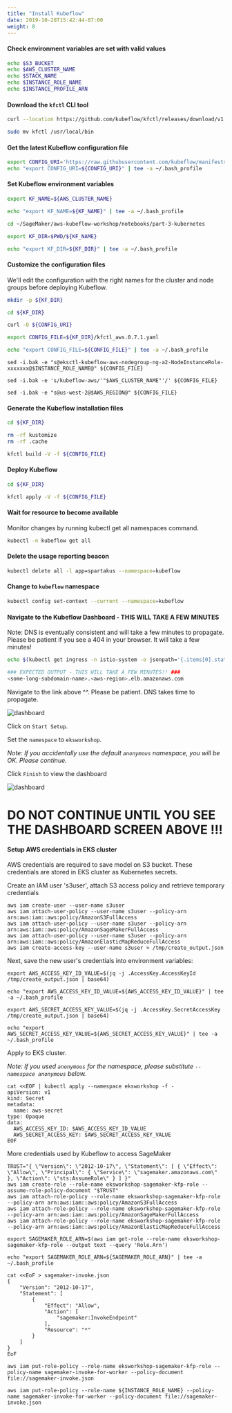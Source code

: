 ```yaml
---
title: "Install Kubeflow"
date: 2019-10-28T15:42:44-07:00
weight: 8 
---
```


#### Check environment variables are set with valid values

```bash
echo $S3_BUCKET
echo $AWS_CLUSTER_NAME
echo $STACK_NAME
echo $INSTANCE_ROLE_NAME
echo $INSTANCE_PROFILE_ARN
```

#### Download the `kfctl` CLI tool
```bash
curl --location https://github.com/kubeflow/kfctl/releases/download/v1.0-rc.1/kfctl_v1.0-rc.1-0-g963c787_linux.tar.gz | tar xz

sudo mv kfctl /usr/local/bin

```

#### Get the latest Kubeflow configuration file
```bash
export CONFIG_URI='https://raw.githubusercontent.com/kubeflow/manifests/v0.7-branch/kfdef/kfctl_aws.0.7.1.yaml'
echo "export CONFIG_URI=${CONFIG_URI}" | tee -a ~/.bash_profile

```

#### Set Kubeflow environment variables 

```bash
export KF_NAME=${AWS_CLUSTER_NAME}

echo "export KF_NAME=${KF_NAME}" | tee -a ~/.bash_profile
```

```bash
cd ~/SageMaker/aws-kubeflow-workshop/notebooks/part-3-kubernetes

export KF_DIR=$PWD/${KF_NAME}

echo "export KF_DIR=${KF_DIR}" | tee -a ~/.bash_profile

```

#### Customize the configuration files
We'll edit the configuration with the right names for the cluster and node groups before deploying Kubeflow.

```bash
mkdir -p ${KF_DIR}

cd ${KF_DIR}

curl -O ${CONFIG_URI}

export CONFIG_FILE=${KF_DIR}/kfctl_aws.0.7.1.yaml

echo "export CONFIG_FILE=${CONFIG_FILE}" | tee -a ~/.bash_profile

```
```
sed -i.bak -e "s@eksctl-kubeflow-aws-nodegroup-ng-a2-NodeInstanceRole-xxxxxxx@$INSTANCE_ROLE_NAME@" ${CONFIG_FILE}

sed -i.bak -e 's/kubeflow-aws/'"$AWS_CLUSTER_NAME"'/' ${CONFIG_FILE}

sed -i.bak -e "s@us-west-2@$AWS_REGION@" ${CONFIG_FILE}

```

#### Generate the Kubeflow installation files
```bash
cd ${KF_DIR}

rm -rf kustomize
rm -rf .cache

kfctl build -V -f ${CONFIG_FILE}

```


#### Deploy Kubeflow
```bash
cd ${KF_DIR}

kfctl apply -V -f ${CONFIG_FILE}

```

#### Wait for resource to become available

Monitor changes by running kubectl get all namespaces command.
```bash
kubectl -n kubeflow get all

```

#### Delete the usage reporting beacon
```bash
kubectl delete all -l app=spartakus --namespace=kubeflow

```

#### Change to `kubeflow` namespace
```bash
kubectl config set-context --current --namespace=kubeflow

```

#### Navigate to the Kubeflow Dashboard - THIS WILL TAKE A FEW MINUTES
Note:  DNS is eventually consistent and will take a few minutes to propagate.  Please be patient if you see a 404 in your browser.  It will take a few minutes!

```bash
echo $(kubectl get ingress -n istio-system -o jsonpath='{.items[0].status.loadBalancer.ingress[0].hostname}')

### EXPECTED OUTPUT - THIS WILL TAKE A FEW MINUTES!! ###
<some-long-subdomain-name>.<aws-region>.elb.amazonaws.com 

```

Navigate to the link above ^^.  Please be patient.  DNS takes time to propagate.

![dashboard](/images/kubeflow/dashboard-welcome.png)

Click on `Start Setup`.

Set the `namespace` to `eksworkshop`.

_Note:  If you accidentally use the default `anonymous` namespace, you will be OK.  Please continue._

Click `Finish` to view the dashboard

![dashboard](/images/kubeflow/dashboard-first-look.png)

# DO NOT CONTINUE UNTIL YOU SEE THE DASHBOARD SCREEN ABOVE !!!

#### Setup AWS credentials in EKS cluster

AWS credentials are required to save model on S3 bucket. These credentials are stored in EKS cluster as Kubernetes secrets.

Create an IAM user 's3user', attach S3 access policy and retrieve temporary credentials
```
aws iam create-user --user-name s3user
aws iam attach-user-policy --user-name s3user --policy-arn arn:aws:iam::aws:policy/AmazonS3FullAccess
aws iam attach-user-policy --user-name s3user --policy-arn arn:aws:iam::aws:policy/AmazonSageMakerFullAccess
aws iam attach-user-policy --user-name s3user --policy-arn arn:aws:iam::aws:policy/AmazonElasticMapReduceFullAccess
aws iam create-access-key --user-name s3user > /tmp/create_output.json
```

Next, save the new user's credentials into environment variables:
```
export AWS_ACCESS_KEY_ID_VALUE=$(jq -j .AccessKey.AccessKeyId /tmp/create_output.json | base64)

echo "export AWS_ACCESS_KEY_ID_VALUE=${AWS_ACCESS_KEY_ID_VALUE}" | tee -a ~/.bash_profile

export AWS_SECRET_ACCESS_KEY_VALUE=$(jq -j .AccessKey.SecretAccessKey /tmp/create_output.json | base64)

echo "export AWS_SECRET_ACCESS_KEY_VALUE=${AWS_SECRET_ACCESS_KEY_VALUE}" | tee -a ~/.bash_profile

```

Apply to EKS cluster.

_Note:  If you used `anonymous` for the namespace, please substitute `--namespace anonymous` below._

```
cat <<EOF | kubectl apply --namespace eksworkshop -f -
apiVersion: v1
kind: Secret
metadata:
  name: aws-secret
type: Opaque
data:
  AWS_ACCESS_KEY_ID: $AWS_ACCESS_KEY_ID_VALUE
  AWS_SECRET_ACCESS_KEY: $AWS_SECRET_ACCESS_KEY_VALUE
EOF
```

More credentials used by Kubeflow to access SageMaker
```
TRUST="{ \"Version\": \"2012-10-17\", \"Statement\": [ { \"Effect\": \"Allow\", \"Principal\": { \"Service\": \"sagemaker.amazonaws.com\" }, \"Action\": \"sts:AssumeRole\" } ] }"
aws iam create-role --role-name eksworkshop-sagemaker-kfp-role --assume-role-policy-document "$TRUST"
aws iam attach-role-policy --role-name eksworkshop-sagemaker-kfp-role --policy-arn arn:aws:iam::aws:policy/AmazonS3FullAccess
aws iam attach-role-policy --role-name eksworkshop-sagemaker-kfp-role --policy-arn arn:aws:iam::aws:policy/AmazonSageMakerFullAccess
aws iam attach-role-policy --role-name eksworkshop-sagemaker-kfp-role --policy-arn arn:aws:iam::aws:policy/AmazonElasticMapReduceFullAccess
```

```
export SAGEMAKER_ROLE_ARN=$(aws iam get-role --role-name eksworkshop-sagemaker-kfp-role --output text --query 'Role.Arn')

echo "export SAGEMAKER_ROLE_ARN=${SAGEMAKER_ROLE_ARN}" | tee -a ~/.bash_profile

```

```
cat <<EoF > sagemaker-invoke.json
{
    "Version": "2012-10-17",
    "Statement": [
        {
            "Effect": "Allow",
            "Action": [
                "sagemaker:InvokeEndpoint"
            ],
            "Resource": "*"
        }
    ]
}
EoF

aws iam put-role-policy --role-name eksworkshop-sagemaker-kfp-role --policy-name sagemaker-invoke-for-worker --policy-document file://sagemaker-invoke.json

aws iam put-role-policy --role-name ${INSTANCE_ROLE_NAME} --policy-name sagemaker-invoke-for-worker --policy-document file://sagemaker-invoke.json

```
